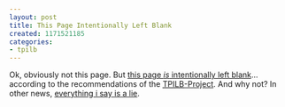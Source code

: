 ```yaml
---
layout: post
title: This Page Intentionally Left Blank
created: 1171521185
categories:
- tpilb
---
```

Ok, obviously not this page. But <a href="/blank.html">this page <em>is</em> intentionally left blank</a>... according to the recommendations of the <a href="http://www.this-page-intentionally-left-blank.org/" ><abbr title="This Page Intentionally Left Blank">TPILB</abbr>-Project</a>. And why not? In other news, <a href="http://en.wikipedia.org/wiki/Liar_paradox#In_popular_culture">everything i say is a lie</a>.
